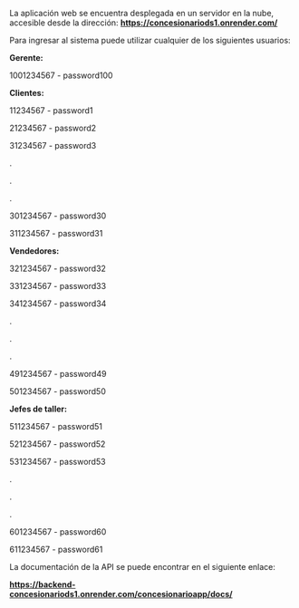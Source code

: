 
La aplicación web se encuentra desplegada en un servidor en la nube, accesible desde la dirección:
**https://concesionariods1.onrender.com/**

Para ingresar al sistema puede utilizar cualquier de los siguientes usuarios:

**Gerente:**

 1001234567 - password100


**Clientes:**

11234567 - password1

21234567 - password2

31234567 - password3

.

.

.

301234567 - password30

311234567 - password31


**Vendedores:**

321234567 - password32

331234567 - password33

341234567 - password34

.

. 

.

491234567 - password49

501234567 - password50


**Jefes de taller:**

511234567 - password51

521234567 - password52

531234567 - password53

.

.

.

601234567 - password60

611234567 - password61


La documentación de la API se puede encontrar en el siguiente enlace:

**https://backend-concesionariods1.onrender.com/concesionarioapp/docs/**